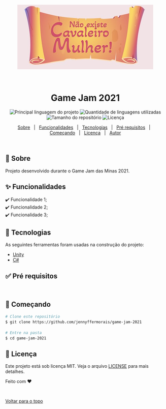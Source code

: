 <div align="center" id="top"> 
  <img src="./game.jpg" alt="Game Jam 2021" />

  &#xa0;

  <!-- <a href="https://gamejam2021.netlify.com">Demo</a> -->
</div>

<h1 align="center">Game Jam 2021</h1>

<p align="center">
  <img alt="Principal linguagem do projeto" src="https://img.shields.io/github/languages/top/jennyffermorais/game-jam-2021?color=56BEB8">

  <img alt="Quantidade de linguagens utilizadas" src="https://img.shields.io/github/languages/count/jennyffermorais/game-jam-2021?color=56BEB8">

  <img alt="Tamanho do repositório" src="https://img.shields.io/github/repo-size/jennyffermorais/game-jam-2021?color=56BEB8">

  <img alt="Licença" src="https://img.shields.io/github/license/jennyffermorais/game-jam-2021?color=56BEB8">

  <!-- <img alt="Github issues" src="https://img.shields.io/github/issues/jennyffermorais/game-jam-2021?color=56BEB8" /> -->

  <!-- <img alt="Github forks" src="https://img.shields.io/github/forks/jennyffermorais/game-jam-2021?color=56BEB8" /> -->

  <!-- <img alt="Github stars" src="https://img.shields.io/github/stars/jennyffermorais/game-jam-2021?color=56BEB8" /> -->
</p>

<!-- Status -->

<!-- <h4 align="center"> 
	🚧  Game Jam 2021 🚀 Em construção...  🚧
</h4> 

<hr> -->

<p align="center">
  <a href="#dart-sobre">Sobre</a> &#xa0; | &#xa0; 
  <a href="#sparkles-funcionalidades">Funcionalidades</a> &#xa0; | &#xa0;
  <a href="#rocket-tecnologias">Tecnologias</a> &#xa0; | &#xa0;
  <a href="#white_check_mark-pré-requesitos">Pré requisitos</a> &#xa0; | &#xa0;
  <a href="#checkered_flag-começando">Começando</a> &#xa0; | &#xa0;
  <a href="#memo-licença">Licença</a> &#xa0; | &#xa0;
  <a href="https://github.com/jennyffermorais" target="_blank">Autor</a>
</p>

<br>

## :dart: Sobre ##

Projeto desenvolvido durante o Game Jam das Minas 2021. 

## :sparkles: Funcionalidades ##

:heavy_check_mark: Funcionalidade 1;\
:heavy_check_mark: Funcionalidade 2;\
:heavy_check_mark: Funcionalidade 3;

## :rocket: Tecnologias ##

As seguintes ferramentas foram usadas na construção do projeto:

- [Unity](https://unity.com/pt)
- [C#](https://docs.microsoft.com/pt-br/dotnet/csharp/)


## :white_check_mark: Pré requisitos ##
&#xa0;
<!-- Antes de começar :checkered_flag:, você precisa ter o [Git](https://git-scm.com) e o [Node](https://nodejs.org/en/) instalados em sua maquina. -->

## :checkered_flag: Começando ##

```bash
# Clone este repositório
$ git clone https://github.com/jennyffermorais/game-jam-2021

# Entre na pasta
$ cd game-jam-2021


```

<!-- 
# Instale as dependências
 $ yarn

# Para iniciar o projeto
$ yarn start

# O app vai inicializar em <http://localhost:3000> -->

## :memo: Licença ##

Este projeto está sob licença MIT. Veja o arquivo [LICENSE](LICENSE.md) para mais detalhes.


Feito com :heart: 

&#xa0;

<a href="#top">Voltar para o topo</a>
